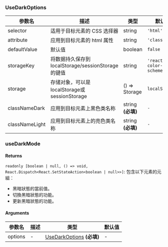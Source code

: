 ### UseDarkOptions

|参数名|描述|类型|默认值|
|---|---|---|---|
|selector|适用于目标元素的 CSS 选择器|string |`'html'`|
|attribute|应用到目标元素的 html 属性|string |`'class'`|
|defaultValue|默认值|boolean |`false`|
|storageKey|将数据持久保存到 localStorage/sessionStorage 的键值|string |`'reactuses-color-scheme'`|
|storage|存储对象，可以是localStorage或sessionStorage|() => Storage |``localStorage``|
|classNameDark|应用到目标元素上黑色类名称|string  **(必填)**|`-`|
|classNameLight|应用到目标元素上的亮色类名称|string  **(必填)**|`-`|

### useDarkMode

#### Returns
`readonly [boolean | null, () => void, React.Dispatch<React.SetStateAction<boolean | null>>]`: 包含以下元素的元組：
- 黑暗狀態的當前值。
- 切換黑暗狀態的功能。
- 更新黑暗狀態的功能。

#### Arguments
|参数名|描述|类型|默认值|
|---|---|---|---|
|options|-|[UseDarkOptions](#usedarkoptions)  **(必填)**|-|